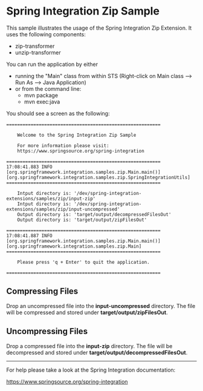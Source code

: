 Spring Integration Zip Sample
===================

This sample illustrates the usage of the Spring Integration Zip Extension. It uses the following components:

* zip-transformer
* unzip-transformer

You can run the application by either

* running the "Main" class from within STS (Right-click on Main class --> Run As --> Java Application)
* or from the command line:
    - mvn package
    - mvn exec:java

You should see a screen as the following:

```
=========================================================

    Welcome to the Spring Integration Zip Sample

    For more information please visit:
    https://www.springsource.org/spring-integration

=========================================================
17:08:41.883 INFO  [org.springframework.integration.samples.zip.Main.main()][org.springframework.integration.samples.zip.SpringIntegrationUtils]
=========================================================

    Intput directory is: '/dev/spring-integration-extensions/samples/zip/input-zip'
    Intput directory is: '/dev/spring-integration-extensions/samples/zip/input-uncompressed'
    Output directory is: 'target/output/decompressedFilesOut'
    Output directory is: 'target/output/zipFilesOut'

=========================================================
17:08:41.887 INFO  [org.springframework.integration.samples.zip.Main.main()][org.springframework.integration.samples.zip.Main]
=========================================================

    Please press 'q + Enter' to quit the application.

=========================================================
```
## Compressing Files

Drop an uncompressed file into the **input-uncompressed** directory. The file will be compressed and stored under **target/output/zipFilesOut**.

## Uncompressing Files

Drop a compressed file into the **input-zip** directory. The file will be decompressed and stored under **target/output/decompressedFilesOut**.

--------------------------------------------------------------------------------

For help please take a look at the Spring Integration documentation:

https://www.springsource.org/spring-integration

